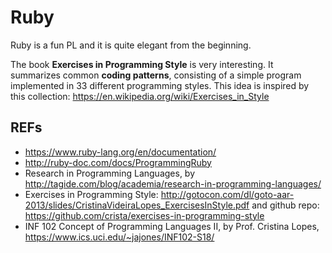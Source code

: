 # Ruby

Ruby is a fun PL and it is quite elegant from the beginning.

The book **Exercises in Programming Style** is very interesting. It summarizes common **coding patterns**, consisting of a simple program implemented in 33 different programming styles. This idea is inspired by this collection: <https://en.wikipedia.org/wiki/Exercises_in_Style>

## REFs

- <https://www.ruby-lang.org/en/documentation/>
- <http://ruby-doc.com/docs/ProgrammingRuby>
- Research in Programming Languages, by <http://tagide.com/blog/academia/research-in-programming-languages/>
- Exercises in Programming Style: <http://gotocon.com/dl/goto-aar-2013/slides/CristinaVideiraLopes_ExercisesInStyle.pdf> and github repo: <https://github.com/crista/exercises-in-programming-style>
- INF 102 Concept of Programming Languages II, by Prof. Cristina Lopes, <https://www.ics.uci.edu/~jajones/INF102-S18/>
